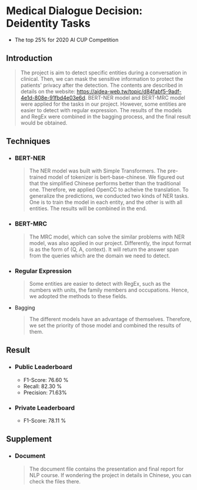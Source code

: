 # Medical Dialogue Decision: Deidentity Tasks
* The top 25% for 2020 AI CUP Competition

Introduction
----
  > The project is aim to detect specific entities during a conversation in clinical. Then, we can mask the sensitive information to protect the patients' privacy after the detection. The contents are described in details on the website: https://aidea-web.tw/topic/d84fabf5-9adf-4e1d-808e-91fbd4e03e6d. BERT-NER model and BERT-MRC model were applied for the tasks in our project. However, some entities are easier to detect with regular expression. The results of the models and RegEx were combined in the bagging process, and the final result would be obtained.

Techniques
----
* ### BERT-NER
  >The NER model was built with Simple Transformers. The pre-trained model of tokenizer is bert-base-chinese. We figured out that the simplified Chinese performs better than the traditional one. Therefore, we applied OpenCC to acheive the translation. To generalize the predictions, we conducted two kinds of NER tasks. One is to train the model in each entity, and the other is with all entities. The results will be combined in the end.

* ### BERT-MRC
  >The MRC model, which can solve the similar problems with NER model, was also applied in our project. Differently, the input format is as the form of (Q, A, context). It will return the answer span from the queries which are the domain we need to detect.

* ### Regular Expression
  >Some entities are easier to detect with RegEx, such as the numbers with units, the family members and occupations. Hence, we adopted the methods to these fields.

* Bagging
  >The different models have an advantage of themselves. Therefore, we set the priority of those model and combined the results of them.

Result
----
* ### Public Leaderboard
  * F1-Score: 76.60 %
  * Recall: 82.30 %
  * Precision: 71.63%
* ### Private Leaderboard
  * F1-Score: 78.11 %

Supplement
----
* ### Document
  >The document file contains the presentation and final report for NLP course. If wondering the project in details in Chinese, you can check the files there.
